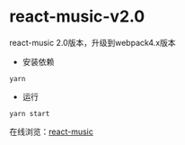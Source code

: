 # react-music-v2.0
react-music 2.0版本，升级到webpack4.x版本

* 安装依赖
```
yarn
```
* 运行
```
yarn start
```

在线浏览：[react-music](http://119.29.165.98/react-music/#/)
